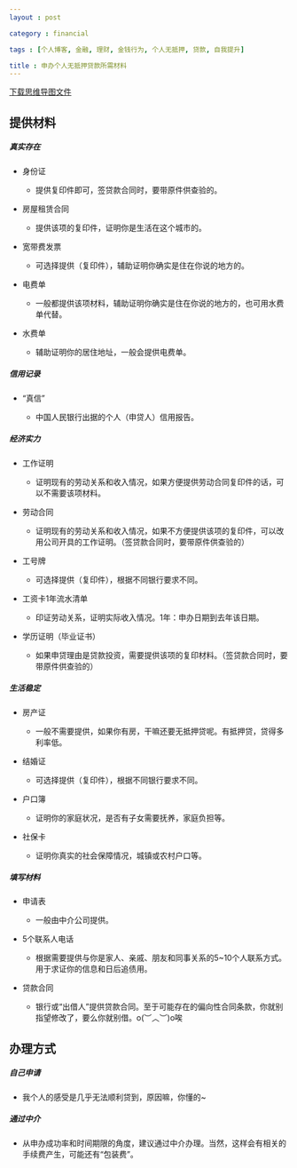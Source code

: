 ```yaml
---
layout : post

category : financial

tags : [个人博客, 金融, 理财, 金钱行为, 个人无抵押, 贷款, 自我提升]

title : 申办个人无抵押贷款所需材料
---
```


[下载思维导图文件](#)

## 提供材料


##### 真实存在

- 身份证

    - 提供复印件即可，签贷款合同时，要带原件供查验的。

- 房屋租赁合同

    - 提供该项的复印件，证明你是生活在这个城市的。

- 宽带费发票

    - 可选择提供（复印件），辅助证明你确实是住在你说的地方的。

- 电费单

    - 一般都提供该项材料，辅助证明你确实是住在你说的地方的，也可用水费单代替。

- 水费单

    - 辅助证明你的居住地址，一般会提供电费单。


##### 信用记录

- “真信”

    - 中国人民银行出据的个人（申贷人）信用报告。


##### 经济实力

- 工作证明

    - 证明现有的劳动关系和收入情况，如果方便提供劳动合同复印件的话，可以不需要该项材料。

- 劳动合同

    - 证明现有的劳动关系和收入情况，如果不方便提供该项的复印件，可以改用公司开具的工作证明。（签贷款合同时，要带原件供查验的）

- 工号牌

    - 可选择提供（复印件），根据不同银行要求不同。

- 工资卡1年流水清单

    - 印证劳动关系，证明实际收入情况。1年：申办日期到去年该日期。

- 学历证明（毕业证书）

    - 如果申贷理由是贷款投资，需要提供该项的复印材料。（签贷款合同时，要带原件供查验的）


##### 生活稳定

- 房产证

    - 一般不需要提供，如果你有房，干嘛还要无抵押贷呢。有抵押贷，贷得多利率低。

- 结婚证

    - 可选择提供（复印件），根据不同银行要求不同。

- 户口簿

    - 证明你的家庭状况，是否有子女需要抚养，家庭负担等。

- 社保卡

    - 证明你真实的社会保障情况，城镇或农村户口等。


##### 填写材料

- 申请表

    - 一般由中介公司提供。

- 5个联系人电话

    - 根据需要提供与你是家人、亲戚、朋友和同事关系的5~10个人联系方式。用于求证你的信息和日后追债用。

- 贷款合同

    - 银行或“出借人”提供贷款合同。至于可能存在的偏向性合同条款，你就别指望修改了，要么你就别借。o(︶︿︶)o唉


## 办理方式


##### 自己申请

- 我个人的感受是几乎无法顺利贷到，原因嘛，你懂的~


##### 通过中介

- 从申办成功率和时间期限的角度，建议通过中介办理。当然，这样会有相关的手续费产生，可能还有“包装费”。